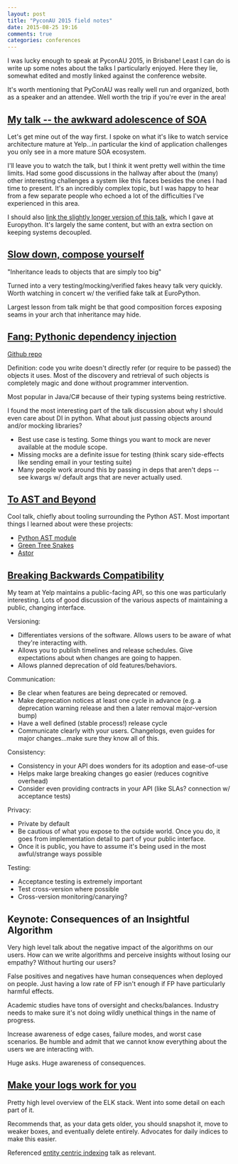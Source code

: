 ```yaml
---
layout: post
title: "PyconAU 2015 field notes"
date: 2015-08-25 19:16
comments: true
categories: conferences
---
```


I was lucky enough to speak at PyconAU 2015, in Brisbane! Least I can do is write up some notes about the talks I particularly enjoyed. Here they lie, somewhat edited and mostly linked against the conference website.

<!-- more -->

It's worth mentioning that PyConAU was really well run and organized, both as a speaker and an attendee. Well worth the trip if you're ever in the area!

## [My talk -- the awkward adolescence of SOA](https://www.youtube.com/watch?v=H0KReHUawHI)

Let's get mine out of the way first. I spoke on what it's like to watch service architecture mature at Yelp...in particular the kind of application challenges you only see in a more mature SOA ecosystem.

I'll leave you to watch the talk, but I think it went pretty well within the time limits. Had some good discussions in the hallway after about the (many) other interesting challenges a system like this faces besides the ones I had time to present. It's an incredibly complex topic, but I was happy to hear from a few separate people who echoed a lot of the difficulties I've experienced in this area.

I should also [link the slightly longer version of this talk](https://www.youtube.com/watch?v=z3_HorshzJ4), which I gave at Europython. It's largely the same content, but with an extra section on keeping systems decoupled.

## [Slow down, compose yourself](http://2015.pycon-au.org/schedule/30126/view_talk?day=saturday)

"Inheritance leads to objects that are simply too big"

Turned into a very testing/mocking/verified fakes heavy talk very quickly. Worth watching in concert w/ the verified fake talk at EuroPython. 

Largest lesson from talk might be that good composition forces exposing seams in your arch that inheritance may hide.


## [Fang: Pythonic dependency injection](http://2015.pycon-au.org/schedule/30114/view_talk?day=saturday)

[Github repo](https://github.com/ncraike/fang)

Definition: code you write doesn't directly refer (or require to be passed) the objects it uses. Most of the discovery and retrieval of such objects is completely magic and done without programmer intervention.

Most popular in Java/C# because of their typing systems being restrictive. 

I found the most interesting part of the talk discussion about why I should even care about DI in python. What about just passing objects around and/or mocking libraries?

* Best use case is testing. Some things you want to mock are never available at the module scope.
* Missing mocks are a definite issue for testing (think scary side-effects like sending email in your testing suite)
* Many people work around this by passing in deps that aren't deps -- see kwargs w/ default args that are never actually used.

## [To AST and Beyond](http://2015.pycon-au.org/schedule/30046/view_talk?day=saturday)

Cool talk, chiefly about tooling surrounding the Python AST. Most important things I learned about were these projects:

* [Python AST module](https://docs.python.org/2/library/ast.html)
* [Green Tree Snakes](https://greentreesnakes.readthedocs.org/en/latest/)
* [Astor](https://github.com/berkerpeksag/astor)


## [Breaking Backwards Compatibility](http://2015.pycon-au.org/schedule/30062/view_talk?day=saturday)

My team at Yelp maintains a public-facing API, so this one was particularly interesting. Lots of good discussion of the various aspects of maintaining a public, changing interface.

Versioning:

* Differentiates versions of the software. Allows users to be aware of what they're interacting with.
* Allows you to publish timelines and release schedules. Give expectations about when changes are going to happen.
* Allows planned deprecation of old features/behaviors. 


Communication:

* Be clear when features are being deprecated or removed.
* Make deprecation notices at least one cycle in advance (e.g. a deprecation warning release and then a later removal major-version bump)
* Have a well defined (stable process!) release cycle
* Communicate clearly with your users. Changelogs, even guides for major changes...make sure they know all of this.


Consistency:

* Consistency in your API does wonders for its adoption and ease-of-use
* Helps make large breaking changes go easier (reduces cognitive overhead)
* Consider even providing contracts in your API (like SLAs? connection w/ acceptance tests)


Privacy:

* Private by default
* Be cautious of what you expose to the outside world. Once you do, it goes from implementation detail to part of your public interface. 
* Once it is public, you have to assume it's being used in the most awful/strange ways possible


Testing:

* Acceptance testing is extremely important
* Test cross-version where possible
* Cross-version monitoring/canarying?


## Keynote: Consequences of an Insightful Algorithm

Very high level talk about the negative impact of the algorithms on our users. How can we write algorithms and perceive insights without losing our empathy? Without hurting our users?

False positives and negatives have human consequences when deployed on people. Just having a low rate of FP isn't enough if FP have particularly harmful effects.

Academic studies have tons of oversight and checks/balances. Industry needs to make sure it's not doing wildly unethical things in the name of progress.

Increase awareness of edge cases, failure modes, and worst case scenarios. Be humble and admit that we cannot know everything about the users we are interacting with. 

Huge asks. Huge awareness of consequences.

## [Make your logs work for you](http://2015.pycon-au.org/schedule/30012/view_talk?day=sunday)

Pretty high level overview of the ELK stack. Went into some detail on each part of it. 

Recommends that, as your data gets older, you should snapshot it, move to weaker boxes, and eventually delete entirely. Advocates for daily indices to make this easier.

Referenced [entity centric indexing](https://vimeo.com/elasticsearch/review/107682325/6c999f47b4) talk as relevant.
